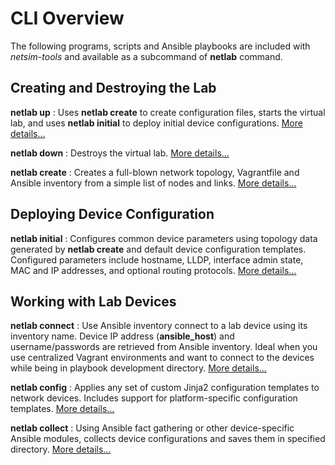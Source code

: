 # CLI Overview

The following programs, scripts and Ansible playbooks are included with *netsim-tools* and available as a subcommand of **netlab** command.

## Creating and Destroying the Lab

**netlab up**
: Uses **netlab create** to create configuration files, starts the virtual lab, and uses **netlab initial** to deploy initial device configurations. [More details...](netlab/up.md)

**netlab down**
: Destroys the virtual lab. [More details...](netlab/down.md)

**netlab create**
: Creates a full-blown network topology, Vagrantfile and Ansible inventory from a simple list of nodes and links. [More details...](netlab/create.md)

## Deploying Device Configuration

**netlab initial**
: Configures common device parameters using topology data generated by **netlab create** and default device configuration templates. Configured parameters include hostname, LLDP, interface admin state, MAC and IP addresses, and optional routing protocols. [More details...](netlab/initial.md)

## Working with Lab Devices

**netlab connect**
: Use Ansible inventory connect to a lab device using its inventory name. Device IP address (**ansible_host**) and username/passwords are retrieved from Ansible inventory. Ideal when you use centralized Vagrant environments and want to connect to the devices while being in playbook development directory. [More details...](netlab/connect.md)

**netlab config**
: Applies any set of custom Jinja2 configuration templates to network devices. Includes support for platform-specific configuration templates. [More details...](netlab/config.md)

**netlab collect**
: Using Ansible fact gathering or other device-specific Ansible modules, collects device configurations and saves them in specified directory. [More details...](netlab/collect.md)
